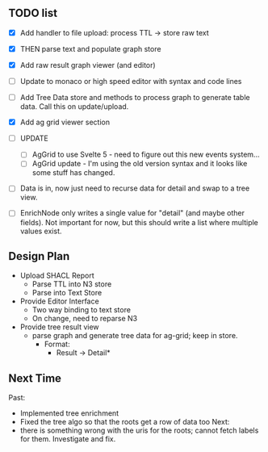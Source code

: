 ## TODO list

- [x] Add handler to file upload: process TTL -> store raw text
- [x] THEN parse text and populate graph store
- [x] Add raw result graph viewer (and editor)
- [ ] Update to monaco or high speed editor with syntax and code lines
- [ ] Add Tree Data store and methods to process graph to generate table data. Call this on update/upload.
- [x] Add ag grid viewer section
- [ ] UPDATE
  - [ ] AgGrid to use Svelte 5 - need to figure out this new events system...
  - [ ] AgGrid update - I'm using the old version syntax and it looks like some stuff has changed.
- [ ] Data is in, now just need to recurse data for detail and swap to a tree view.
- [ ] EnrichNode only writes a single value for "detail" (and maybe other fields). Not important for now, but this should write a list where multiple values exist.



## Design Plan

- Upload SHACL Report
  - Parse TTL into N3 store
  - Parse into Text Store
- Provide Editor Interface
  - Two way binding to text store
  - On change, need to reparse N3
- Provide tree result view
  - parse graph and generate tree data for ag-grid; keep in store.
    - Format:
      - Result -> Detail*


## Next Time
Past:
- Implemented tree enrichment
- Fixed the tree algo so that the roots get a row of data too
Next:
- there is something wrong with the uris for the roots; cannot fetch labels for them. Investigate and fix.